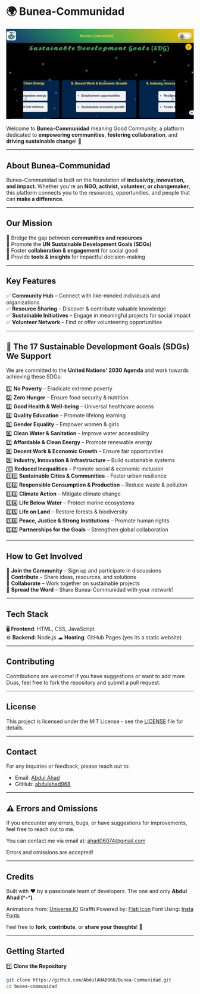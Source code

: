 # 🌍 Bunea-Communidad
<p>
  <img src="Good-Community.png" alt="just the ss of home page">
</p>

Welcome to **Bunea-Communidad** meaning Good Community, a platform dedicated to **empowering communities**, **fostering collaboration**, and **driving sustainable change**! 🚀  

---

## About Bunea-Communidad  
Bunea-Communidad is built on the foundation of **inclusivity, innovation, and impact**. Whether you're an **NGO, activist, volunteer, or changemaker**, this platform connects you to the resources, opportunities, and people that can **make a difference**.  

---

## Our Mission  
🔹 Bridge the gap between **communities and resources**  
🔹 Promote the **UN Sustainable Development Goals (SDGs)**  
🔹 Foster **collaboration & engagement** for social good  
🔹 Provide **tools & insights** for impactful decision-making  

---

## Key Features  
✅ **Community Hub** – Connect with like-minded individuals and organizations  
✅ **Resource Sharing** – Discover & contribute valuable knowledge  
✅ **Sustainable Initiatives** – Engage in meaningful projects for social impact 
✅ **Volunteer Network** – Find or offer volunteering opportunities  

---

## 🌱 The 17 Sustainable Development Goals (SDGs) We Support  
We are committed to the **United Nations' 2030 Agenda** and work towards achieving these SDGs:  

1️⃣ **No Poverty** – Eradicate extreme poverty  
2️⃣ **Zero Hunger** – Ensure food security & nutrition  
3️⃣ **Good Health & Well-being** – Universal healthcare access  
4️⃣ **Quality Education** – Promote lifelong learning  
5️⃣ **Gender Equality** – Empower women & girls  
6️⃣ **Clean Water & Sanitation** – Improve water accessibility  
7️⃣ **Affordable & Clean Energy** – Promote renewable energy  
8️⃣ **Decent Work & Economic Growth** – Ensure fair opportunities  
9️⃣ **Industry, Innovation & Infrastructure** – Build sustainable systems  
🔟 **Reduced Inequalities** – Promote social & economic inclusion  
1️⃣1️⃣ **Sustainable Cities & Communities** – Foster urban resilience  
1️⃣2️⃣ **Responsible Consumption & Production** – Reduce waste & pollution  
1️⃣3️⃣ **Climate Action** – Mitigate climate change  
1️⃣4️⃣ **Life Below Water** – Protect marine ecosystems  
1️⃣5️⃣ **Life on Land** – Restore forests & biodiversity  
1️⃣6️⃣ **Peace, Justice & Strong Institutions** – Promote human rights  
1️⃣7️⃣ **Partnerships for the Goals** – Strengthen global collaboration  

---

## How to Get Involved  
📌 **Join the Community** – Sign up and participate in discussions  
📌 **Contribute** – Share ideas, resources, and solutions  
📌 **Collaborate** – Work together on sustainable projects  
📌 **Spread the Word** – Share Bunea-Communidad with your network!  

---

## Tech Stack  
🖥 **Frontend**: HTML, CSS, JavaScript  
⚙ **Backend**: Node.js 
☁ **Hosting**: GitHub Pages (yes its a static website) 

---  

## Contributing  

Contributions are welcome! If you have suggestions or want to add more Duas, feel free to fork the repository and submit a pull request.  

---  

## License  

This project is licensed under the MIT License - see the [LICENSE](LICENSE) file for details.  

---  

## Contact  

For any inquiries or feedback, please reach out to:  

- Email: [Abdul Ahad](mailto:ahad06074@gmail.com)
- GitHub: [abdulahad968](https://github.com/abdulahad968)

---

## ⚠️ Errors and Omissions

If you encounter any errors, bugs, or have suggestions for improvements, feel free to reach out to me.

You can contact me via email at: [ahad06074@gmail.com](mailto:ahad06074@gmail.com)

Errors and omissions are accepted!

---

## Credits

Built with ❤️ by a passionate team of developers.
The one and only **Abdul Ahad (^-^)**.

Animations from: [Universe.IO](https://uiverse.io/)
Graffti Powered by: [Flati Icon](https://www.flaticon.com/)
Font Using: [Insta Fonts](https://instafonts.io/different-fonts/)

Feel free to **fork**, **contribute**, or **share your thoughts**! 🌟

---

## Getting Started  
1️⃣ **Clone the Repository**  
```bash
git clone https://github.com/AbdulAHAD968/Bunea-Communidad.git
cd bunea-communidad

